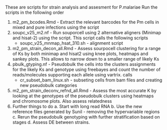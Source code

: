 These are scripts for strain analysis and assesment for P.malariae
Run the scripts in the following order

1. m2_pm_bcodes.Rmd - Extract the relevant barcodes for the Pm cells in mixed and pure infections using the script
2. soupc_v25_m2.nf - Run souporcell using 2 alternative aligners (Minimap and hisat-2) using the script. This script calls the following scripts
   - soupc_v25_mnmap_hsat_310.sh - alignment script
4. m2_pm_strain_decon_all.Rmd - Assess sourpocell clustering for a range of Ks by both minimap and hisat2 using knee plots, heatmaps and sankey plots. This allows to narrow down to a smaller range of likely Ks
5. pbulk_gtyping.nf - Pseudobulk the cells into the clusters assignments for the likely Ks and genotype using freebayes and count the number of reads/molecules supporting each allele using vartrix. calls
   - cr_subset_bam_linux.sh - subseting cells from bam files and creating new pseudobulk categories
8. m2_pm_strain_deconv_refnd_all.Rmd - Assess the most accurate K by looking at the genotypes of the pseudobulk clusters using heatmaps and chromosome plots. Also assess relatedness
9. Further things to do
   a. Start with long read RNA
   b. Use the new reference files generated by Sunil - removing the hypervariable regions
   c. Rerun the pseudobulk genotyping with further stratification based on stages
   d. Assess DE between strains.

   
